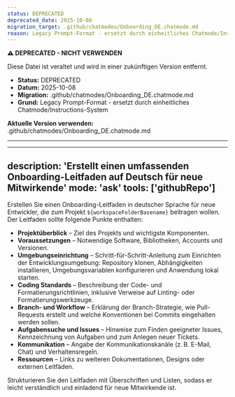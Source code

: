 ```yaml
---
status: DEPRECATED
deprecated_date: 2025-10-08
migration_target: .github/chatmodes/Onboarding_DE.chatmode.md
reason: Legacy Prompt-Format - ersetzt durch einheitliches Chatmode/Instructions-System
---
```


**⚠️ DEPRECATED - NICHT VERWENDEN**

Diese Datei ist veraltet und wird in einer zukünftigen Version entfernt.

- **Status:** DEPRECATED
- **Datum:** 2025-10-08
- **Migration:** .github/chatmodes/Onboarding_DE.chatmode.md
- **Grund:** Legacy Prompt-Format - ersetzt durch einheitliches Chatmode/Instructions-System

**Aktuelle Version verwenden:** .github/chatmodes/Onboarding_DE.chatmode.md

---

---
description: 'Erstellt einen umfassenden Onboarding-Leitfaden auf Deutsch für neue Mitwirkende'
mode: 'ask'
tools: ['githubRepo']
---

Erstellen Sie einen Onboarding-Leitfaden in deutscher Sprache für neue Entwickler, die zum Projekt `${workspaceFolderBasename}` beitragen wollen. Der Leitfaden sollte folgende Punkte enthalten:

* **Projektüberblick** – Ziel des Projekts und wichtigste Komponenten.
* **Voraussetzungen** – Notwendige Software, Bibliotheken, Accounts und Versionen.
* **Umgebungseinrichtung** – Schritt-für-Schritt-Anleitung zum Einrichten der Entwicklungsumgebung: Repository klonen, Abhängigkeiten installieren, Umgebungsvariablen konfigurieren und Anwendung lokal starten.
* **Coding Standards** – Beschreibung der Code- und Formatierungsrichtlinien, inklusive Verweise auf Linting- oder Formatierungswerkzeuge.
* **Branch- und Workflow** – Erklärung der Branch-Strategie, wie Pull-Requests erstellt und welche Konventionen bei Commits eingehalten werden sollen.
* **Aufgabensuche und Issues** – Hinweise zum Finden geeigneter Issues, Kennzeichnung von Aufgaben und zum Anlegen neuer Tickets.
* **Kommunikation** – Angabe der Kommunikationskanäle (z. B. E-Mail, Chat) und Verhaltensregeln.
* **Ressourcen** – Links zu weiteren Dokumentationen, Designs oder externen Leitfäden.

Strukturieren Sie den Leitfaden mit Überschriften und Listen, sodass er leicht verständlich und einladend für neue Mitwirkende ist.